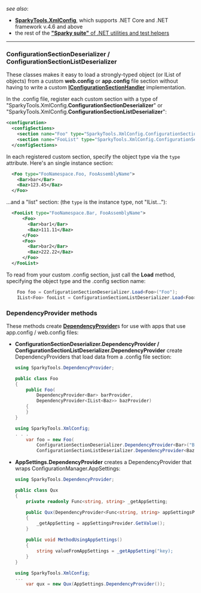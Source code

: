 ﻿
_see also_:
* **[SparkyTools.XmlConfig](https://www.nuget.org/packages/SparkyTools.XmlConfig/)**, which supports .NET Core and .NET framework v.4.6 and above
* the rest of the [**"Sparky suite"** of .NET utilities and test helpers](https://www.nuget.org/profiles/BrianSchroer)
---

### ConfigurationSectionDeserializer / ConfigurationSectionListDeserializer

These classes makes it easy to load a strongly-typed object (or IList of objects) from a custom **web.config** or **app.config** file section without having to write a custom **[IConfigurationSectionHandler](https://msdn.microsoft.com/en-us/library/system.configuration.iconfigurationsectionhandler)** implementation.

In the .config file, register each custom section with a type of "SparkyTools.XmlConfig.**ConfigurationSectionDeserializer**" or
"SparkyTools.XmlConfig.**ConfigurationSectionListDeserializer**": 

```xml
<configuration>
  <configSections>
    <section name="Foo" type="SparkyTools.XmlConfig.ConfigurationSectionDeserializer, SparkyTools.XmlConfig" />
    <section name="FooList" type="SparkyTools.XmlConfig.ConfigurationSectionListDeserializer, SparkyTools.XmlConfig" />
  </configSections>
```
In each registered custom section, specify the object type via the ```type``` attribute. Here's an single instance section:
```xml
  <Foo type="FooNamespace.Foo, FooAssemblyName">
    <Bar>bar</Bar>
    <Baz>123.45</Baz>
  </Foo>
```
...and a "list" section: (the ```type``` is the instance type, not "IList..."):
```xml
  <FooList type="FooNamespace.Bar, FooAssemblyName">
      <Foo>
        <Bar>bar1</Bar>
        <Baz>111.11</Baz>
      </Foo>
      <Foo>
        <Bar>bar2</Bar>
        <Baz>222.22</Baz>
      </Foo>
  </FooList>
```

To read from your custom .config section, just call the **Load** method, specifying the object type and the .config section name:
```csharp
    Foo foo = ConfigurationSectionDeserializer.Load<Foo>("Foo");
    IList<Foo> fooList = ConfigurationSectionListDeserializer.Load<Foo>("FooList");
```

### DependencyProvider methods
These methods create [**DependencyProvider**](https://www.nuget.org/packages/SparkyTools.DependencyProvider/)s for use with apps that use app.config / web.config files:

* **ConfigurationSectionDeserializer.DependencyProvider / ConfigurationSectionListDeserializer.DependencyProvider**
  create DependencyProviders that load data from a .config file section:
    ```csharp
    using SparkyTools.DependencyProvider;

    public class Foo
    {
        public Foo(
            DependencyProvider<Bar> barProvider, 
            DependencyProvider<IList<Baz>> bazProvider)
        {
        }
    }
    ```
    ```csharp
    using SparkyTools.XmlConfig;
    . . .
        var foo = new Foo(
            ConfigurationSectionDeserializer.DependencyProvider<Bar>("Bar"),
            ConfigurationSectionListDeserializer.DependencyProvider<Baz>("BazList"));
    ```
* **AppSettings.DependencyProvider** creates a DependencyProvider that wraps ConfigurationManager.AppSettings:
    ```csharp
    using SparkyTools.DependencyProvider;

    public class Qux
    {
        private readonly Func<string, string> _getAppSetting;

        public Qux(DependencyProvider<Func<string, string> appSettingsProvider)
        {
            _getAppSetting = appSettingsProvider.GetValue();
        }
    
        public void MethodUsingAppSettings()
        {
            string valueFromAppSettings = _getAppSetting("key);
        }
    }
    ```
    ```csharp
    using SparkyTools.XmlConfig;
    ...
        var qux = new Qux(AppSettings.DependencyProvider());
    ```